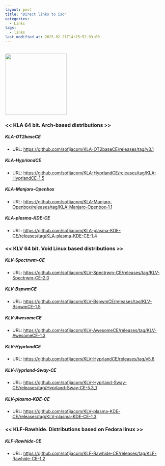 ```yaml
---
layout: post
title: "Direct links to iso"
categories:
  - Links
tags:
  - links
last_modified_at: 2025-02-21T14:25:52-03:00
---
```


<a id="installation"></a>  
<img src="https://github.com/user-attachments/assets/7e1e2fa0-ab50-4901-a024-fe731fb44ab3" width="200"/>


### << KLA 64 bit. Arch-based distributions >> 

##### KLA-OT2baseCE
- URL: <https://github.com/sofijacom/KLA-OT2baseCE/releases/tag/v3.1>

##### KLA-HyprlandCE
- URL: <https://github.com/sofijacom/KLA-HyprlandCE/releases/tag/KLA-HyprlandCE-1.5>

##### KLA-Manjaro-Openbox
- URL: <https://github.com/sofijacom/KLA-Manjaro-Openbox/releases/tag/KLA-Manjaro-Openbox-1.1>

##### KLA-plasma-KDE-CE
- URL: <https://github.com/sofijacom/KLA-plasma-KDE-CE/releases/tag/KLA-plasma-KDE-CE-1.4>


### << KLV 64 bit. Void Linux based distributions >>

##### KLV-Spectrwm-CE
- URL: <https://github.com/sofijacom/KLV-Spectrwm-CE/releases/tag/KLV-Spectrwm-CE-2.0>

##### KLV-BspwmCE
- URL: <https://github.com/sofijacom/KLV-BspwmCE/releases/tag/KLV-BspwmCE-1.5>

##### KLV-AwesomeCE
- URL: <https://github.com/sofijacom/KLV-AwesomeCE/releases/tag/KLV-AwesomeCE-1.3>

##### KLV-HyprlandCE
- URL: <https://github.com/sofijacom/KLV-HyprlandCE/releases/tag/v5.8>

##### KLV-Hyprland-Sway-CE
- URL: <https://github.com/sofijacom/KLV-Hyprland-Sway-CE/releases/tag/Hyprland-Sway-CE-5.3_1>

##### KLV-plasma-KDE-CE
- URL: <https://github.com/sofijacom/KLV-plasma-KDE-CE/releases/tag/KLV-plasma-KDE-CE-1.3>


### << KLF-Rawhide. Distributions based on Fedora linux >>

##### KLF-Rawhide-CE
- URL: <https://github.com/sofijacom/KLF-Rawhide-CE/releases/tag/KLF-Rawhide-CE-1.2>

